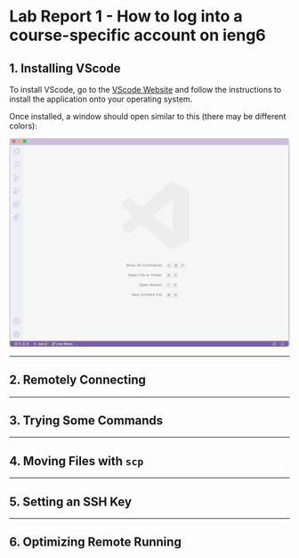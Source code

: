# Lab Report 1 - How to log into a course-specific account on ieng6

## 1. Installing VScode

To install VScode, go to the [VScode Website](https://code.visualstudio.com/) and follow the instructions to install
the application onto your operating system. 

Once installed, a window should open similar to this (there may be different colors):

![Image](vscode-ss.png)

---
## 2. Remotely Connecting

---
## 3. Trying Some Commands

---
## 4. Moving Files with `scp`

---
## 5. Setting an SSH Key

---
## 6. Optimizing Remote Running

